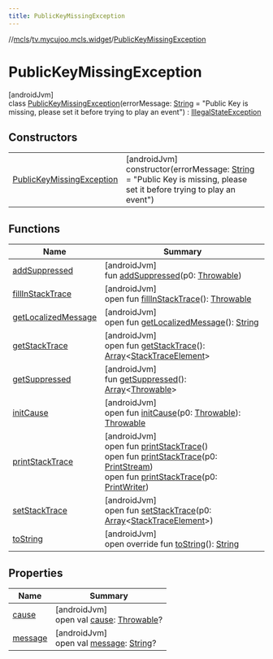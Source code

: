 ```yaml
---
title: PublicKeyMissingException
---
```

//[mcls](../../../index.html)/[tv.mycujoo.mcls.widget](../index.html)/[PublicKeyMissingException](index.html)



# PublicKeyMissingException



[androidJvm]\
class [PublicKeyMissingException](index.html)(errorMessage: [String](https://kotlinlang.org/api/latest/jvm/stdlib/kotlin/-string/index.html) = &quot;Public Key is missing, please set it before trying to play an event&quot;) : [IllegalStateException](https://developer.android.com/reference/kotlin/java/lang/IllegalStateException.html)



## Constructors


| | |
|---|---|
| [PublicKeyMissingException](-public-key-missing-exception.html) | [androidJvm]<br>constructor(errorMessage: [String](https://kotlinlang.org/api/latest/jvm/stdlib/kotlin/-string/index.html) = &quot;Public Key is missing, please set it before trying to play an event&quot;) |


## Functions


| Name | Summary |
|---|---|
| [addSuppressed](index.html#282858770%2FFunctions%2F-1019560115) | [androidJvm]<br>fun [addSuppressed](index.html#282858770%2FFunctions%2F-1019560115)(p0: [Throwable](https://kotlinlang.org/api/latest/jvm/stdlib/kotlin/-throwable/index.html)) |
| [fillInStackTrace](index.html#-1102069925%2FFunctions%2F-1019560115) | [androidJvm]<br>open fun [fillInStackTrace](index.html#-1102069925%2FFunctions%2F-1019560115)(): [Throwable](https://kotlinlang.org/api/latest/jvm/stdlib/kotlin/-throwable/index.html) |
| [getLocalizedMessage](index.html#1043865560%2FFunctions%2F-1019560115) | [androidJvm]<br>open fun [getLocalizedMessage](index.html#1043865560%2FFunctions%2F-1019560115)(): [String](https://kotlinlang.org/api/latest/jvm/stdlib/kotlin/-string/index.html) |
| [getStackTrace](index.html#2050903719%2FFunctions%2F-1019560115) | [androidJvm]<br>open fun [getStackTrace](index.html#2050903719%2FFunctions%2F-1019560115)(): [Array](https://kotlinlang.org/api/latest/jvm/stdlib/kotlin/-array/index.html)&lt;[StackTraceElement](https://developer.android.com/reference/kotlin/java/lang/StackTraceElement.html)&gt; |
| [getSuppressed](index.html#672492560%2FFunctions%2F-1019560115) | [androidJvm]<br>fun [getSuppressed](index.html#672492560%2FFunctions%2F-1019560115)(): [Array](https://kotlinlang.org/api/latest/jvm/stdlib/kotlin/-array/index.html)&lt;[Throwable](https://kotlinlang.org/api/latest/jvm/stdlib/kotlin/-throwable/index.html)&gt; |
| [initCause](index.html#-418225042%2FFunctions%2F-1019560115) | [androidJvm]<br>open fun [initCause](index.html#-418225042%2FFunctions%2F-1019560115)(p0: [Throwable](https://kotlinlang.org/api/latest/jvm/stdlib/kotlin/-throwable/index.html)): [Throwable](https://kotlinlang.org/api/latest/jvm/stdlib/kotlin/-throwable/index.html) |
| [printStackTrace](index.html#-1769529168%2FFunctions%2F-1019560115) | [androidJvm]<br>open fun [printStackTrace](index.html#-1769529168%2FFunctions%2F-1019560115)()<br>open fun [printStackTrace](index.html#1841853697%2FFunctions%2F-1019560115)(p0: [PrintStream](https://developer.android.com/reference/kotlin/java/io/PrintStream.html))<br>open fun [printStackTrace](index.html#1175535278%2FFunctions%2F-1019560115)(p0: [PrintWriter](https://developer.android.com/reference/kotlin/java/io/PrintWriter.html)) |
| [setStackTrace](index.html#2135801318%2FFunctions%2F-1019560115) | [androidJvm]<br>open fun [setStackTrace](index.html#2135801318%2FFunctions%2F-1019560115)(p0: [Array](https://kotlinlang.org/api/latest/jvm/stdlib/kotlin/-array/index.html)&lt;[StackTraceElement](https://developer.android.com/reference/kotlin/java/lang/StackTraceElement.html)&gt;) |
| [toString](to-string.html) | [androidJvm]<br>open override fun [toString](to-string.html)(): [String](https://kotlinlang.org/api/latest/jvm/stdlib/kotlin/-string/index.html) |


## Properties


| Name | Summary |
|---|---|
| [cause](index.html#-654012527%2FProperties%2F-1019560115) | [androidJvm]<br>open val [cause](index.html#-654012527%2FProperties%2F-1019560115): [Throwable](https://kotlinlang.org/api/latest/jvm/stdlib/kotlin/-throwable/index.html)? |
| [message](index.html#1824300659%2FProperties%2F-1019560115) | [androidJvm]<br>open val [message](index.html#1824300659%2FProperties%2F-1019560115): [String](https://kotlinlang.org/api/latest/jvm/stdlib/kotlin/-string/index.html)? |

